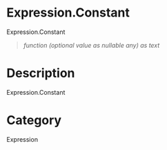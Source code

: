 ﻿# Expression.Constant
Expression.Constant
> _function (optional value as nullable any) as text_
# Description 
Expression.Constant
# Category 
Expression
